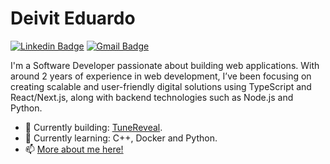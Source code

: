 # Deivit Eduardo

[![Linkedin Badge](https://img.shields.io/badge/-Deivit%20Eduardo-6b86e8?style=flat-square&logo=Linkedin&logoColor=white&link=https://www.linkedin.com/in/deiviteduardo/)](https://www.linkedin.com/in/deiviteduardo/) 
[![Gmail Badge](https://img.shields.io/badge/-deiviteduardo87@gmail.com-6b86e8?style=flat-square&logo=Gmail&logoColor=white&link=mailto:deiviteduardo87@gmail.com)](mailto:deiviteduardo87@gmail.com)

I'm a Software Developer passionate about building web applications. With around 2 years of experience in web development, I’ve been focusing on creating scalable and user-friendly digital solutions using TypeScript and React/Next.js, along with backend technologies such as Node.js and Python.

- 🌱 Currently building: [TuneReveal](https://tunereveal.vercel.app/).
- 🚀 Currently learning: C++, Docker and Python.
- 📫 <a href="https://duardodev.vercel.app" target="_blank">More about me here!</a>
